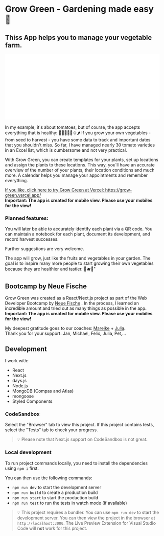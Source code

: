 # Grow Green - Gardening made easy 🍅

## Thiss App helps you to manage your vegetable farm.

[![Screenshots from Grow Green](/public/screenshots/grow-green-screen.svg "Grow Green - Gardening made easy")](https://grow-green.vercel.app/)

In my example, it's about tomatoes, but of course, the app accepts everything that is healthy: 🍆🥦🫛🥕🌽🫑🌶️
If you grow your own vegetables - from seed to harvest - you have some data to track and important dates that you shouldn't miss. So far, I have managed nearly 30 tomato varieties in an Excel list, which is cumbersome and not very practical.

With Grow Green, you can create templates for your plants, set up locations and assign the plants to these locations. This way, you'll have an accurate overview of the number of your plants, their location conditions and much more. A calendar helps you manage your appointments and remember everything.

[If you like, click here to try Grow Green at Vercel: ](https://grow-green.vercel.app/)https://grow-green.vercel.app/  
**Important: The app is created for mobile view. Please use your mobiles for the view!**

### Planned features:

You will later be able to accurately identify each plant via a QR code. You can maintain a notebook for each plant, document its development, and record harvest successes.

Further suggestions are very welcome.

The app will grow, just like the fruits and vegetables in your garden. The goal is to inspire many more people to start growing their own vegetables because they are healthier and tastier. 🍓🫐🍒"

## Bootcamp by Neue Fische

Grow Green was created as a React/Next.js project as part of the Web Developer Bootcamp by [Neue Fische](https://github.com/neuefische) . In the process, I learned an incredible amount and tried out as many things as possible in the app.  
**Important: The app is created for mobile view. Please use your mobiles for the view!**

My deepest gratitude goes to our coaches: [Mareike](https://github.com/mbosselmann) + [Julia](https://github.com/julialoeschel).  
Thank you for your support: Jan, Michael, Felix, Julia, Pet,...

## Development

I work with:

- React
- Next.js
- days.js
- Node.js
- MongoDB (Compas and Atlas)
- mongoose
- Styled Components

### CodeSandbox

Select the "Browser" tab to view this project. If this project contains tests, select the "Tests" tab to check your progress.

> 💡 Please note that Next.js support on CodeSandbox is not great.

### Local development

To run project commands locally, you need to install the dependencies using `npm i` first.

You can then use the following commands:

- `npm run dev` to start the development server
- `npm run build` to create a production build
- `npm run start` to start the production build
- `npm run test` to run the tests in watch mode (if available)

> 💡 This project requires a bundler. You can use `npm run dev` to start the development server. You can then view the project in the browser at `http://localhost:3000`. The Live Preview Extension for Visual Studio Code will **not** work for this project.
